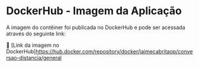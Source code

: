 # DockerHub - Imagem da Aplicação

A imagem do contêiner foi publicada no DockerHub e pode ser acessada através do seguinte link:

🔗 [Link da imagem no DockerHub]https://hub.docker.com/repository/docker/jaimecabritaop/conversao-distancia/general
